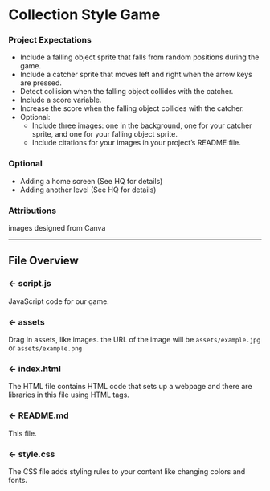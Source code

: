 # Collection Style Game
### Project Expectations
- Include a falling object sprite that falls from random positions during the game. 
- Include a catcher sprite that moves left and right when the arrow keys are pressed. 
- Detect collision when the falling object collides with the catcher.
- Include a score variable.
- Increase the score when the falling object collides with the catcher.
- Optional:
  - Include three images: one in the background, one for your catcher sprite, and one for your falling object sprite.
  - Include citations for your images in your project’s README file. 

### Optional
- Adding a home screen (See HQ for details)
- Adding another level (See HQ for details)

###  Attributions
images designed from Canva

---

## File Overview

### ← script.js

JavaScript code for our game.

### ← assets

Drag in assets, like images. the URL of the image will be `assets/example.jpg` or `assets/example.png`

### ← index.html

The HTML file contains HTML code that sets up a webpage and there are libraries in this file using HTML tags.

### ← README.md

This file. 

### ← style.css

The CSS file adds styling rules to your content like changing colors and fonts. 
